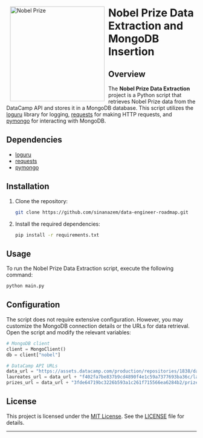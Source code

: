 <div>
    <img src="https://upload.wikimedia.org/wikipedia/en/e/ed/Nobel_Prize.png" alt="Nobel Prize" width="250" align="left" hspace="10">
    <h1>Nobel Prize Data Extraction and MongoDB Insertion</h1>
</div>

## Overview

The **Nobel Prize Data Extraction** project is a Python script that retrieves Nobel Prize data from the DataCamp API and stores it in a MongoDB database. This script utilizes the [loguru](https://github.com/Delgan/loguru) library for logging, [requests](https://docs.python-requests.org/en/latest/) for making HTTP requests, and [pymongo](https://pymongo.readthedocs.io/en/stable/) for interacting with MongoDB.

## Dependencies

- [loguru](https://github.com/Delgan/loguru)
- [requests](https://docs.python-requests.org/en/latest/)
- [pymongo](https://pymongo.readthedocs.io/en/stable/)

## Installation

1. Clone the repository:

    ```bash
    git clone https://github.com/sinanazem/data-engineer-roadmap.git
    ```

2. Install the required dependencies:

    ```bash
    pip install -r requirements.txt
    ```

## Usage

To run the Nobel Prize Data Extraction script, execute the following command:

```bash
python main.py
```

## Configuration

The script does not require extensive configuration. However, you may customize the MongoDB connection details or the URLs for data retrieval. Open the script and modify the relevant variables:

```python
# MongoDB client
client = MongoClient()
db = client["nobel"]

# DataCamp API URLs
data_url = "https://assets.datacamp.com/production/repositories/1838/datasets/"
laureates_url = data_url + "f402fa7be837b9cd4890f4e1c59a7377693ba36c/laureates.json"
prizes_url = data_url + "3fde64719bc3226b593a1c261f715566ea6284b2/prizes.json"
```

## License

This project is licensed under the [MIT License](LICENSE). See the [LICENSE](LICENSE) file for details.

---
